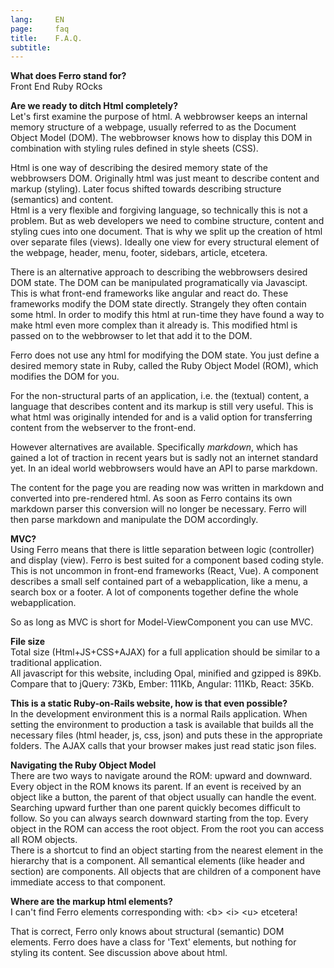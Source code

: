 ```yaml
---
lang:     EN
page:     faq
title:    F.A.Q.
subtitle: 
---
```


__What does Ferro stand for?__  
Front End Ruby ROcks

__Are we ready to ditch Html completely?__  
Let\'s first examine the purpose of html.
A webbrowser keeps an internal memory structure of a webpage, usually referred to as the
Document Object Model (DOM). The webbrowser knows how to display this DOM
in combination with styling rules defined in style sheets (CSS).

Html is one way of describing the desired memory state of the webbrowsers DOM.
Originally html was just meant to describe content and markup (styling).
Later focus shifted towards describing structure (semantics) and content.  
Html is a very flexible and forgiving language, so technically this is not a problem.
But as web developers we need to combine structure, content and styling cues into one document.
That is why we split up the creation of html over separate
files (views). Ideally one view for every structural element of the webpage,
header, menu, footer, sidebars, article, etcetera.

There is an alternative approach to describing the webbrowsers desired DOM state.
The DOM can be manipulated programatically via Javascipt.
This is what front-end frameworks like angular and react do.
These frameworks modify the DOM state directly.
Strangely they often contain some html. In order to modify this html at run-time
they have found a way to make html even more complex than it already is.
This modified html is passed on to the webbrowser to let that add it to the DOM.

Ferro does not use any html for modifying the DOM state.
You just define a desired memory state in Ruby,
called the Ruby Object Model (ROM), which modifies the DOM for you.

For the non-structural parts of an application, i.e. the (textual) content,
a language that describes content and its markup is still very useful.
This is what html was originally intended for and is a valid option
for transferring content from the webserver to the front-end.

However alternatives are available.
Specifically _markdown_, which has gained a lot of traction in recent years
but is sadly not an internet standard yet. In an ideal world webbrowsers
would have an API to parse markdown.

The content for the page you are reading now was written in markdown
and converted into pre-rendered html.
As soon as Ferro contains its own markdown parser this conversion will
no longer be necessary. Ferro will then parse markdown and manipulate
the DOM accordingly.

__MVC?__  
Using Ferro means that there is little separation between logic (controller)
and display (view).
Ferro is best suited for a component based coding style.
This is not uncommon in front-end frameworks (React, Vue).
A component describes a small self contained part of a webapplication,
like a menu, a search box or a footer.
A lot of components together define the whole webapplication.

So as long as MVC is short for Model-ViewComponent you can use MVC.

__File size__  
Total size (Html+JS+CSS+AJAX) for a full application should be similar to
a traditional application.  
All javascript for this website, including Opal, minified and gzipped is 89Kb.  
Compare that to jQuery: 73Kb, Ember: 111Kb, Angular: 111Kb, React: 35Kb.

__This is a static Ruby-on-Rails website, how is that even possible?__  
In the development environment this is a normal Rails application.
When setting the environment to production a task is available that
builds all the necessary files (html header, js, css, json) and puts these
in the appropriate folders. The AJAX calls that your browser makes just
read static json files.

__Navigating the Ruby Object Model__  
There are two ways to navigate around the ROM: upward and downward.
Every object in the ROM knows its parent. If an event is received by an
object like a button, the parent of that object usually can handle the
event.  
Searching upward further than one parent quickly becomes difficult to
follow. So you can always search downward starting from the top.
Every object in the ROM can access the root object.
From the root you can access all ROM objects.  
There is a shortcut to find an object starting from the nearest element
in the hierarchy that is a component. All semantical elements
(like header and section) are components. All objects that are children
of a component have immediate access to that component.

__Where are the markup html elements?__  
I can\'t find Ferro elements corresponding with: \<b\> \<i\> \<u\> etcetera!

That is correct, Ferro only knows about structural (semantic) DOM elements.
Ferro does have a class for \'Text\' elements, but nothing for styling its content.
See discussion above about html.